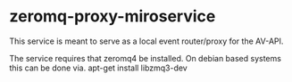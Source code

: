 # zeromq-proxy-miroservice

This service is meant to serve as a local event router/proxy for the AV-API. 

The service requires that zeromq4 be installed. On debian based systems this can be done via. apt-get install libzmq3-dev
